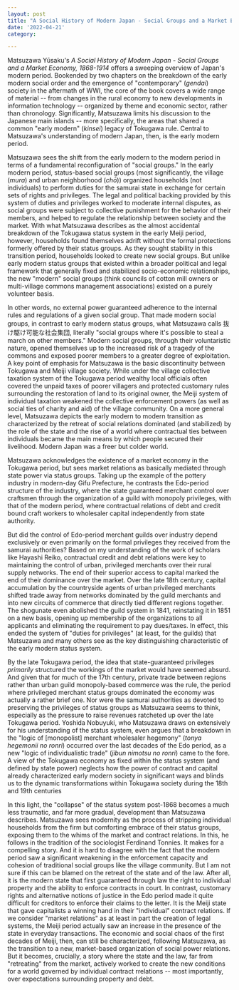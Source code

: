 ```yaml
---
layout: post
title: "A Social History of Modern Japan - Social Groups and a Market Economy 1868-1914"
date: '2022-04-21'
category: 

---
```


<p>
Matsuzawa Y&umacr;saku's <i>A Social History of Modern Japan - Social Groups and a Market Economy, 1868-1914</i> offers a sweeping overview of Japan's modern period. Bookended by two chapters on the breakdown of the early modern social order and the emergence of "contemporary" (<i>gendai</i>) society in the aftermath of WWI, the core of the book covers a wide range of material -- from changes in the rural economy to new developments in information technology -- organized by theme and economic sector, rather than chronology. Significantly, Matsuzawa limits his discussion to the Japanese main islands -- more specifically, the areas that shared a common "early modern" (<i>kinsei</i>) legacy of Tokugawa rule. Central to Matsuzawa's understanding of modern Japan, then, is the early modern period.
</p>
<p>
Matsuzawa sees the shift from the early modern to the modern period in terms of a fundamental reconfiguration of "social groups." In the early modern period, status-based social groups (most significantly, the village (<i>mura</i>) and urban neighborhood (<i>ch&omacr;</i>)) organized households (not individuals) to perform duties for the samurai state in exchange for certain sets of rights and privileges. The legal and political backing provided by this system of duties and privileges worked to moderate internal disputes, as social groups were subject to collective punishment for the behavior of their members, and helped to regulate the relationship between society and the market. With what Matsuzawa describes as the almost accidental breakdown of the Tokugawa status system in the early Meiji period, however, households found themselves adrift without the formal protections formerly offered by their status groups. As they sought stability in this transition period, households looked to create new social groups. But unlike early modern status groups that existed within a broader political and legal framework that generally fixed and stabilized socio-economic relationships, the new "modern" social groups (think councils of cotton mill owners or multi-village commons management associations) existed on a purely volunteer basis. 
</p>
<p>
In other words, no external power guaranteed adherence to the internal rules and regulations of a given social group. That made modern social groups, in contrast to early modern status groups, what Matsuzawa calls 抜け駆け可能な社会集団, literally "social groups where it's possible to steal a march on other members." Modern social groups, through their voluntaristic nature, opened themselves up to the increased risk of a tragedy of the commons and exposed poorer members to a greater degree of exploitation. A key point of emphasis for Matsuzawa is the basic discontinuity between Tokugawa and Meiji village society. While under the village collective taxation system of the Tokugawa period wealthy local officials often covered the unpaid taxes of poorer villagers and protected customary rules surrounding the restoration of land to its original owner, the Meiji system of individual taxation weakened the collective enforcement powers (as well as social ties of charity and aid) of the village community. On a more general level, Matsuzawa depicts the early modern to modern transition as characterized by the retreat of social relations dominated (and stabilized) by the role of the state and the rise of a world where contractual ties between individuals became the main means by which people secured their livelihood. Modern Japan was a freer but colder world.
</p>
<p>
Matsuzawa acknowledges the existence of a market economy in the Tokugawa period, but sees market relations as basically mediated through state power via status groups. Taking up the example of the pottery industry in modern-day Gifu Prefecture, he contrasts the Edo-period structure of the industry, where the state guaranteed merchant control over craftsmen through the organization of a guild with monopoly privileges, with that of the modern period, where contractual relations of debt and credit bound craft workers to wholesaler capital independently from state authority.
</p>
<p>
But did the control of Edo-period merchant guilds over industry depend exclusively or even primarily on the formal privileges they received from the samurai authorities? Based on my understanding of the work of scholars like Hayashi Reiko, contractual credit and debt relations were key to maintaining the control of urban, privileged merchants over their rural supply networks. The end of their superior access to capital marked the end of their dominance over the market. Over the late 18th century, capital accumulation by the countryside agents of urban privileged merchants shifted trade away from networks dominated by the guild merchants and into new circuits of commerce that directly tied different regions together. The shogunate even abolished the guild system in 1841, reinstating it in 1851 on a new basis, opening up membership of the organizations to all applicants and eliminating the requirement to pay dues/taxes. In effect, this ended the system of "duties for privileges" (at least, for the guilds) that Matsuzawa and many others see as the key distinguishing characteristic of the early modern status system.
 </p>
<p> 
By the late Tokugawa period, the idea that state-guaranteed privileges <i>primarily</i> structured the workings of the market would have seemed absurd. And given that for much of the 17th century, private trade between regions rather than urban guild monopoly-based commerce was the rule, the period where privileged merchant status groups dominated the economy was actually a rather brief one. Nor were the samurai authorities as devoted to preserving the privileges of status groups as Matsuzawa seems to think, especially as the pressure to raise revenues ratcheted up over the late Tokugawa period. Yoshida Nobuyuki, who Matsuzawa draws on extensively for his understanding of the status system, even argues that a breakdown in the "logic of [monopolist] merchant wholesaler hegemony" (<i>tonya hegemonii no ronri</i>) occurred over the last decades of the Edo period, as a new "logic of individualistic trade" (<i>jibun nimotsu no ronri</i>) came to the fore.  A view of the Tokugawa economy as fixed within the status system (and defined by state power) neglects how the power of contract and capital already characterized early modern society in significant ways and blinds us to the dynamic transformations within Tokugawa society during the 18th and 19th centuries
</p>
<p>
In this light, the "collapse" of the status system post-1868 becomes a much less traumatic, and far more gradual, development than Matsuzawa describes. Matsuzawa sees modernity as the process of stripping individual households from the firm but comforting embrace of their status groups, exposing them to the whims of the market and contract relations. In this, he follows in the tradition of the sociologist Ferdinand Tonnies. It makes for a compelling story. And it is hard to disagree with the fact that the modern period saw a significant weakening in the enforcement capacity and cohesion of traditional social groups like the village community. But I am not sure if this can be blamed on the retreat of the state and of the law. After all, it is the modern state that first guaranteed through law the right to individual property and the ability to enforce contracts in court. In contrast, customary rights and alternative notions of justice in the Edo period made it quite difficult for creditors to enforce their claims to the letter. It is the Meiji state that gave capitalists a winning hand in their "individual" contract relations. If we consider "market relations" as at least in part the creation of legal systems, the Meiji period actually saw an increase in the presence of the state in everyday transactions. The economic and social chaos of the first decades of Meiji, then, can still be characterized, following Matsuzawa, as the transition to a new, market-based organization of social power relations. But it becomes, crucially, a story where the state and the law, far from "retreating" from the market, actively worked to create the new conditions for a world governed by individual contract rrelations -- most importantly, over expectations surrounding property and debt.
</p>
